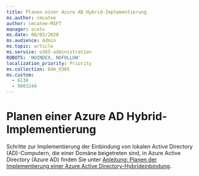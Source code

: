 ```yaml
---
title: Planen einer Azure AD Hybrid-Implementierung
ms.author: cmcatee
author: cmcatee-MSFT
manager: scotv
ms.date: 08/03/2020
ms.audience: Admin
ms.topic: article
ms.service: o365-administration
ROBOTS: 'NOINDEX, NOFOLLOW'
localization_priority: Priority
ms.collection: Adm_O365
ms.custom:
  - 6138
  - 9003244
---
```

# <a name="plan-hybrid-azure-ad-implementation"></a>Planen einer Azure AD Hybrid-Implementierung

Schritte zur Implementierung der Einbindung von lokalen Active Directory (AD)-Computern, die einer Domäne beigetreten sind, in Azure Active Directory (Azure AD) finden Sie unter [Anleitung: Planen der Implementierung einer Azure Active Directory-Hybrideinbindung](https://docs.microsoft.com/azure/active-directory/devices/hybrid-azuread-join-plan). 
